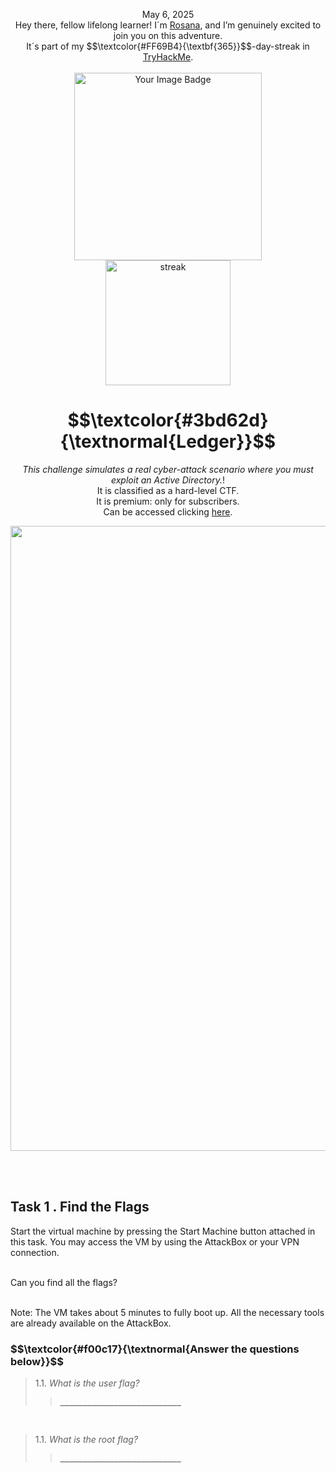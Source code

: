 <p align="center">May 6, 2025<br>
Hey there, fellow lifelong learner! I´m <a href="https://www.linkedin.com/in/rosanafssantos/">Rosana</a>, and I’m genuinely excited to join you on this adventure.<br>
It´s part of my $$\textcolor{#FF69B4}{\textbf{365}}$$-day-streak in  <a href="https://tryhackme.com">TryHackMe</a>.<br><br>
<img width="300px" src="" alt="Your Image Badge"><br>
<img width="200px" src="https://github.com/user-attachments/assets/29e256c9-f967-40d6-9032-1de98d916185" alt="streak"><br></p>
<h1 align="center"> $$\textcolor{#3bd62d}{\textnormal{Ledger}}$$</h1>
<p align="center"><em>This challenge simulates a real cyber-attack scenario where you must exploit an Active Directory.</em>!<br>
It is classified as a hard-level CTF.<br>
It is premium: only for subscribers.<br>
Can be accessed clicking  <a href="https://tryhackme.com/room/ledger">here</a>.</p>

<p align="center"> <img width="1000px" src=""> </p>


<br>
<br>

<h2>Task 1 . Find the Flags</h2>
<p>Start the virtual machine by pressing the Start Machine button attached in this task. You may access the VM by using the AttackBox or your VPN connection.<br><br>

Can you find all the flags?<br><br>

Note: The VM takes about 5 minutes to fully boot up. All the necessary tools are already available on the AttackBox.</p>

<h3 align="left"> $$\textcolor{#f00c17}{\textnormal{Answer the questions below}}$$ </h3>


> 1.1. <em>What is the user flag? </em><br><a id='1.1'></a>
>> <strong><code>___________________________</code></strong><br>
<p></p>

<br>

> 1.1. <em>What is the root flag? </em><br><a id='1.2'></a>
>> <strong><code>___________________________</code></strong><br>
<p></p>


<br>
